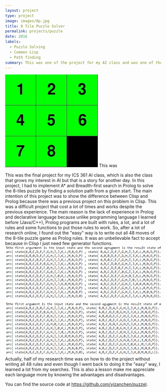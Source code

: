 ```yaml
---
layout: project
type: project
image: images/8p.jpg
title: 8 Tile Puzzle Solver
permalink: projects/puzzle
date: 2016
labels:
  - Puzzle Solving	
  - Common Lisp
  - Path finding
summary: This was one of the project for my AI class and was one of the most diffcult project in that class.
---
```


<img class="8p" src="/images/8p.jpg">
This was 

This was the final project for my ICS 361 AI class, which is also the class that grows my interest in AI but that is a story for another day.
In this project, I had to implement A* and Breadth-first search in Prolog to solve the 8-tiles puzzle by finding a solution path from a given start. The main intention of this project was to show the difference between Clisp and Prolog because there was a previous project on this problem in Clisp. 
This was a difficult project that cost a lot of times and works despite the previous experience. The main reason is the lack of experience in Prolog and declarative language because unlike programming language I learned before (Java/C++), Prolog programs are built with rules, a lot, and a lot of rules and some functions to put those rules to work. So, after a lot of research online, I found out the "easy" way is to write out all 48 moves of the 8-tile puzzle game as Prolog rules. It was an unbelievable fact to accept because in Clisp I just need few generator functions.
<img class="8pc" src="/images/8pc.jpg">
Actually, half of my research time was on how to do the project without writing all 48 rules and even though I went back to doing it the "easy" way, I learned a lot from my searches. This is also a lesson make me appreciate each language more by knowing the advantages and disadvantages.

You can find the source code at https://github.com/yizanchen/puzzel.
